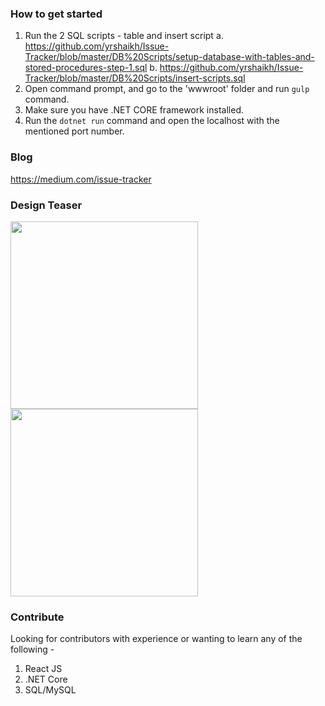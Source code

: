 ### How to get started
1. Run the 2 SQL scripts - table and insert script
  a. https://github.com/yrshaikh/Issue-Tracker/blob/master/DB%20Scripts/setup-database-with-tables-and-stored-procedures-step-1.sql
  b. https://github.com/yrshaikh/Issue-Tracker/blob/master/DB%20Scripts/insert-scripts.sql
2. Open command prompt, and go to the 'wwwroot' folder and run `gulp` command.
3. Make sure you have .NET CORE framework installed.
4. Run the `dotnet run` command and open the localhost with the mentioned port number.

### Blog
https://medium.com/issue-tracker

###  Design Teaser
<img src="https://cdn.dribbble.com/users/399068/screenshots/3827142/pic2.png" width="300">
<img src="https://cdn.dribbble.com/users/399068/screenshots/3827146/pic1.png" width="300">

### Contribute 
Looking for contributors with experience or wanting to learn any of the following -
1. React JS
2. .NET Core
3. SQL/MySQL
